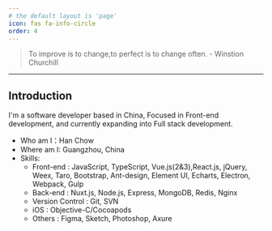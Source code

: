 ```yaml
---
# the default layout is 'page'
icon: fas fa-info-circle
order: 4
---
```


> To improve is to change,to perfect is to change often. - Winstion Churchill

<!-- > 要进步就要去改变;要追求完美就要不断改变. - 温斯顿·丘吉尔 -->

---


## Introduction

I'm a software developer based in China, Focused in Front-end development, and currently expanding into Full stack development.


- Who am I：Han Chow
- Where am I: Guangzhou, China
- Skills:
   -  Front-end : JavaScript, TypeScript, Vue.js(2&3),React.js, jQuery, Weex, Taro, Bootstrap, Ant-design, Element UI, Echarts, Electron, Webpack, Gulp
   -  Back-end : Nuxt.js, Node.js, Express, MongoDB, Redis, Nginx
   -  Version Control : Git, SVN
   -  iOS : Objective-C/Cocoapods
   -  Others : Figma, Sketch, Photoshop, Axure




